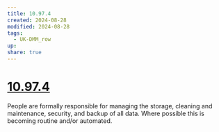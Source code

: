 ```yaml
---
title: 10.97.4
created: 2024-08-28
modified: 2024-08-28
tags:
  - UK-DMM_row
up: 
share: true
---
```

# [10.97.4](10.97.4.md)

People are formally responsible for managing the storage, cleaning and maintenance, security, and backup of all data. Where possible this is becoming routine and/or automated.
